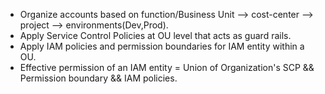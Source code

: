 - Organize accounts based on function/Business Unit --> cost-center --> project --> environments(Dev,Prod).
- Apply Service Control Policies at OU level that acts as guard rails.
- Apply IAM policies and permission boundaries for IAM entity within a OU.
- Effective permission of an IAM entity = Union of Organization's SCP && Permission boundary && IAM policies.

